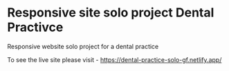 # Responsive site solo project Dental Practivce 
Responsive website solo project for a dental practice 

To see the live site please visit - https://dental-practice-solo-gf.netlify.app/
